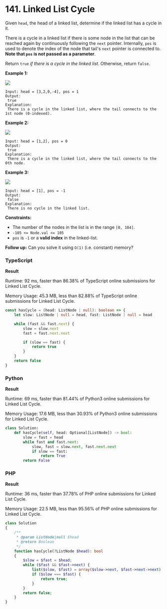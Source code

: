 # 141. Linked List Cycle

Given `head`, the head of a linked list, determine if the linked list has a cycle in it.

There is a cycle in a linked list if there is some node in the list that can be reached again by continuously following the `next` pointer. Internally, `pos` is used to denote the index of the node that tail's `next` pointer is connected to. **Note that `pos` is not passed as a parameter**.

Return `true` _if there is a cycle in the linked list_. Otherwise, return `false`.

**Example 1:**

![](https://assets.leetcode.com/uploads/2018/12/07/circularlinkedlist.png)

```
Input: head = [3,2,0,-4], pos = 1
Output:
 true
Explanation:
 There is a cycle in the linked list, where the tail connects to the 1st node (0-indexed).
```

**Example 2:**

![](https://assets.leetcode.com/uploads/2018/12/07/circularlinkedlist\_test2.png)

```
Input: head = [1,2], pos = 0
Output:
 true
Explanation:
 There is a cycle in the linked list, where the tail connects to the 0th node.
```

**Example 3:**

![](https://assets.leetcode.com/uploads/2018/12/07/circularlinkedlist\_test3.png)

```
Input: head = [1], pos = -1
Output:
 false
Explanation:
 There is no cycle in the linked list.
```

**Constraints:**

* The number of the nodes in the list is in the range `[0, 104]`.
* `-105 <= Node.val <= 105`
* `pos` is `-1` or a **valid index** in the linked-list.

**Follow up:** Can you solve it using `O(1)` (i.e. constant) memory?

### TypeScript

**Result**

Runtime: 92 ms, faster than 86.38% of TypeScript online submissions for Linked List Cycle.

Memory Usage: 45.3 MB, less than 82.88% of TypeScript online submissions for Linked List Cycle.

```typescript
const hasCycle = (head: ListNode | null): boolean => {
    let slow: ListNode | null = head, fast: ListNode | null = head

    while (fast && fast.next) {
        slow = slow.next
        fast = fast.next.next

        if (slow == fast) {
            return true
        }
    }
    return false
}
```

### Python

**Result**

Runtime: 69 ms, faster than 81.44% of Python3 online submissions for Linked List Cycle.&#x20;

Memory Usage: 17.6 MB, less than 30.93% of Python3 online submissions for Linked List Cycle.

```python
class Solution:
    def hasCycle(self, head: Optional[ListNode]) -> bool:
        slow = fast = head
        while fast and fast.next:
            slow, fast = slow.next, fast.next.next
            if slow == fast:
                return True
        return False
```

### PHP

**Result**

Runtime: 36 ms, faster than 37.78% of PHP online submissions for Linked List Cycle.

Memory Usage: 22.5 MB, less than 95.56% of PHP online submissions for Linked List Cycle.

```php
class Solution
{
    /**
     * @param ListNode|null $head
     * @return Boolean
     */
    function hasCycle(?ListNode $head): bool
    {
        $slow = $fast = $head;
        while ($fast && $fast->next) {
            list($slow, $fast) = array($slow->next, $fast->next->next);
            if ($slow === $fast) {
                return true;
            }
        }
        return false;
    }
}
```

